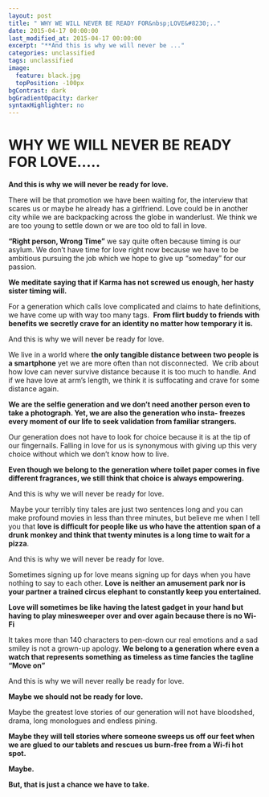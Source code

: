 ```yaml
---
layout: post
title: " WHY WE WILL NEVER BE READY FOR&nbsp;LOVE&#8230;.."
date: 2015-04-17 00:00:00
last_modified_at: 2015-04-17 00:00:00
excerpt: "**And this is why we will never be ..." 
categories: unclassified
tags: unclassified
image: 
  feature: black.jpg
  topPosition: -100px
bgContrast: dark
bgGradientOpacity: darker
syntaxHighlighter: no
---
```

# WHY WE WILL NEVER BE READY FOR&nbsp;LOVE&#8230;..

				

			



						


		


			



		



**And this is why we will never be ready for love.** 

There will be that promotion we have been waiting for, the interview that scares us or maybe he already has a girlfriend. Love could be in another city while we are backpacking across the globe in wanderlust. We think we are too young to settle down or we are too old to fall in love.

**“Right person, Wrong Time”** we say quite often because timing is our asylum. We don’t have time for love right now because we have to be ambitious pursuing the job which we hope to give up “someday” for our passion.

**We meditate saying that if Karma has not screwed us enough, her hasty sister timing will.**

For a generation which calls love complicated and claims to hate definitions, we have come up with way too many tags.  **From flirt buddy to friends with benefits we secretly crave for an identity no matter how temporary it is.** 

And this is why we will never be ready for love.

We live in a world where **the only tangible distance between two people is a smartphone** yet we are more often than not disconnected.  We crib about how love can never survive distance because it is too much to handle. And if we have love at arm’s length, we think it is suffocating and crave for some distance again.

**We are the selfie generation and we don’t need another person even to take a photograph. Yet, we are also the generation who insta- freezes every moment of our life to seek validation from familiar strangers.** 

Our generation does not have to look for choice because it is at the tip of our fingernails. Falling in love for us is synonymous with giving up this very choice without which we don&#8217;t know how to live.

**Even though we belong to the generation where toilet paper comes in five different fragrances, we still think that choice is always empowering.**

And this is why we will never be ready for love.

 Maybe your terribly tiny tales are just two sentences long and you can make profound movies in less than three minutes, but believe me when I tell you that **love is difficult for people like us who have the attention span of a drunk monkey and think that twenty minutes is a long time to wait for a pizza**.

And this is why we will never be ready for love.

Sometimes signing up for love means signing up for days when you have nothing to say to each other. **Love is neither an amusement park nor is your partner a trained circus elephant to constantly keep you entertained.** 

**Love will sometimes be like having the latest gadget in your hand but having to play minesweeper over and over again because there is no Wi-Fi**

It takes more than 140 characters to pen-down our real emotions and a sad smiley is not a grown-up apology. **We belong to a generation where even a watch that represents something as timeless as time fancies the tagline “Move on”**

And this is why we will never really be ready for love.

**Maybe we should not be ready for love.** 

Maybe the greatest love stories of our generation will not have bloodshed, drama, long monologues and endless pining.

**Maybe they will tell stories where someone sweeps us off our feet when we are glued to our tablets and rescues us burn-free from a Wi-fi hot spot.**

**Maybe.**

**But, that is just a chance we have to take.** 

					

			

				
